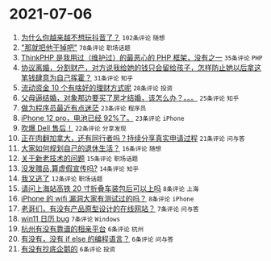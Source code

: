 # 2021-07-06

1. [为什么你越来越不想玩抖音了？](https://www.v2ex.com/t/787774) `102条评论` `随想`
1. ["那就把他干掉吧"](https://www.v2ex.com/t/787776) `78条评论` `职场话题`
1. [ThinkPHP 是我用过（维护过）的最恶心的 PHP 框架，没有之一](https://www.v2ex.com/t/787809) `35条评论` `PHP`
1. [协议离婚，分割财产，对方说我给她的钱只会留给孩子，怎样防止她以后拿这笔钱肆意为自己挥霍？](https://www.v2ex.com/t/787784) `31条评论` `知乎`
1. [流动资金 10 个有啥好的理财方式呢](https://www.v2ex.com/t/787779) `28条评论` `投资`
1. [父母逼结婚，对象那边要买了房才结婚，该怎么办？。。。](https://www.v2ex.com/t/787791) `25条评论` `知乎`
1. [做为程序员最近有点迷茫](https://www.v2ex.com/t/787786) `23条评论` `程序员`
1. [iPhone 12 pro，电池已经 92%了。](https://www.v2ex.com/t/787765) `23条评论` `iPhone`
1. [吹爆 Dell 售后！](https://www.v2ex.com/t/787805) `22条评论` `分享发现`
1. [正在肉翻加拿大，还有同行者吗？持续分享真实申请过程](https://www.v2ex.com/t/787789) `21条评论` `问与答`
1. [大家如何规划自己的退休生活？](https://www.v2ex.com/t/787826) `16条评论` `随想`
1. [关于新老技术的问题](https://www.v2ex.com/t/787796) `15条评论` `职场话题`
1. [没发赠品,算虚假宣传吗?](https://www.v2ex.com/t/787813) `14条评论` `知乎`
1. [我又逃了](https://www.v2ex.com/t/787827) `12条评论` `职场话题`
1. [请问上海站高铁 20 寸折叠车装包后可以上吗](https://www.v2ex.com/t/787825) `8条评论` `上海`
1. [iPhone 的 wifi 漏洞大家有测试过的吗？](https://www.v2ex.com/t/787797) `8条评论` `iPhone`
1. [老哥们，有没有产品原型设计的在线网站？](https://www.v2ex.com/t/787787) `7条评论` `问与答`
1. [win11 日历 bug](https://www.v2ex.com/t/787785) `7条评论` `Windows`
1. [杭州有没有靠谱的相亲平台](https://www.v2ex.com/t/787840) `6条评论` `杭州`
1. [有没有，没有 if else 的编程语言？](https://www.v2ex.com/t/787811) `6条评论` `问与答`
1. [有没有抄底企鹅的](https://www.v2ex.com/t/787793) `6条评论` `投资`
